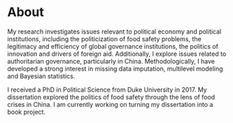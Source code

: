 # About

My research investigates issues relevant to political economy and political institutions, including the politicization of food safety problems, the legitimacy and efficiency of global governance institutions, the politics of innovation and drivers of foreign aid. Additionally, I explore issues related to authoritarian governance, particularly in China. Methodologically, I have developed a strong interest in missing data imputation, multilevel modeling and Bayesian statistics.

I received a PhD in Political Science from Duke University in 2017. My dissertation explored the politics of food safety through the lens of food crises in China. I am currently working on turning my dissertation into a book project.

